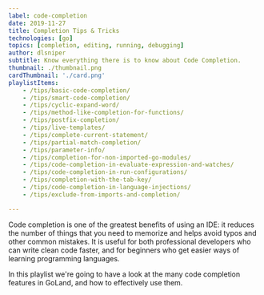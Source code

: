 ```yaml
---
label: code-completion
date: 2019-11-27
title: Completion Tips & Tricks
technologies: [go]
topics: [completion, editing, running, debugging]
author: dlsniper
subtitle: Know everything there is to know about Code Completion. 
thumbnail: ./thumbnail.png
cardThumbnail: './card.png'
playlistItems:
    - /tips/basic-code-completion/
    - /tips/smart-code-completion/
    - /tips/cyclic-expand-word/
    - /tips/method-like-completion-for-functions/
    - /tips/postfix-completion/
    - /tips/live-templates/
    - /tips/complete-current-statement/
    - /tips/partial-match-completion/
    - /tips/parameter-info/
    - /tips/completion-for-non-imported-go-modules/
    - /tips/code-completion-in-evaluate-expression-and-watches/
    - /tips/code-completion-in-run-configurations/
    - /tips/completion-with-the-tab-key/
    - /tips/code-completion-in-language-injections/
    - /tips/exclude-from-imports-and-completion/

---
```



Code completion is one of the greatest benefits of using an IDE: it
reduces the number of things that you need to memorize and helps avoid
typos and other common mistakes. It is useful for both professional
developers who can write clean code faster, and for beginners who get
easier ways of learning programming languages.

In this playlist we're going to have a look at the many code completion
features in GoLand, and how to effectively use them.
